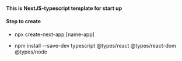 #### This is NextJS-typescript template for start up

#### Step to create

- npx create-next-app [name-app]

- npm install --save-dev typescript @types/react @types/react-dom @types/node
